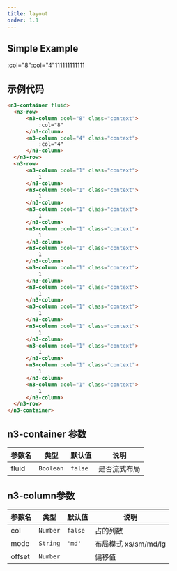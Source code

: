```yaml
---
title: layout
order: 1.1
---
```


## Simple Example

<div class="bs-example" id="layout-demo">
  <n3-container fluid><n3-row><n3-column :col="8" class="context">:col="8"</n3-column><n3-column :col="4" class="context">:col="4"</n3-column></n3-row><n3-row><n3-column :col="1" class="context">1</n3-column><n3-column :col="1" class="context">1</n3-column><n3-column :col="1" class="context">1</n3-column><n3-column :col="1" class="context">1</n3-column><n3-column :col="1" class="context">1</n3-column><n3-column :col="1" class="context">1</n3-column><n3-column :col="1" class="context">1</n3-column><n3-column :col="1" class="context">1</n3-column><n3-column :col="1" class="context">1</n3-column><n3-column :col="1" class="context">1</n3-column><n3-column :col="1" class="context">1</n3-column><n3-column :col="1" class="context">1</n3-column></n3-row></n3-container>
</div>

<script type="text/javascript">
  new Vue({
    el: '#layout-demo'
  })
</script>

## 示例代码

``` html
<n3-container fluid>
  <n3-row>
      <n3-column :col="8" class="context">
          :col="8"
      </n3-column>
      <n3-column :col="4" class="context">
          :col="4"
      </n3-column>
  </n3-row>
  <n3-row>
      <n3-column :col="1" class="context">
          1
      </n3-column>
      <n3-column :col="1" class="context">
          1
      </n3-column>
      <n3-column :col="1" class="context">
          1
      </n3-column>
      <n3-column :col="1" class="context">
          1
      </n3-column>
      <n3-column :col="1" class="context">
          1
      </n3-column>
      <n3-column :col="1" class="context">
          1
      </n3-column>
      <n3-column :col="1" class="context">
          1
      </n3-column>
      <n3-column :col="1" class="context">
          1
      </n3-column>
      <n3-column :col="1" class="context">
          1
      </n3-column>
      <n3-column :col="1" class="context">
          1
      </n3-column>
      <n3-column :col="1" class="context">
          1
      </n3-column>
      <n3-column :col="1" class="context">
          1
      </n3-column>
  </n3-row>
</n3-container>
```

## n3-container 参数

| 参数名 | 类型 | 默认值 | 说明 |
| --- | --- | --- | --- |
| fluid | `Boolean` | `false` | 是否流式布局 |

## n3-column参数

| 参数名 | 类型 | 默认值 | 说明 |
| --- | --- | --- | --- |
| col | `Number` | `false` | 占的列数 |
| mode | `String` | `'md'` | 布局模式 xs/sm/md/lg |
| offset | `Number` |  | 偏移值 |
